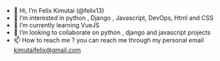 - 👋 Hi, I’m Felix Kimutai (@felix13)
- 👀 I’m interested in python , Django , Javascript, DevOps, Html and CSS 
- 🌱 I’m currently learning VueJS
- 💞️ I’m looking to collaborate on python , django and javascript projects
- 📫 How to reach me ? you can reach me through my personal email kimutaifelix@gmail.com

<!---
felix13/felix13 is a ✨ special ✨ repository because its `README.md` (this file) appears on your GitHub profile.
You can click the Preview link to take a look at your changes.
--->
